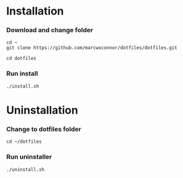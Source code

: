 # Installation
### Download and change folder
```
cd ~
git clone https://github.com/marcwoconnor/dotfiles/dotfiles.git

cd dotfiles
```
### Run install
```
./install.sh
```

# Uninstallation

### Change to dotfiles folder
```
cd ~/dotfiles
```

### Run uninstaller
```
./uninstall.sh
```
